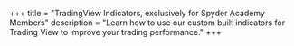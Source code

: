 +++
title = "TradingView Indicators, exclusively for Spyder Academy Members"
description = "Learn how to use our custom built indicators for Trading View to improve your trading performance."
+++

